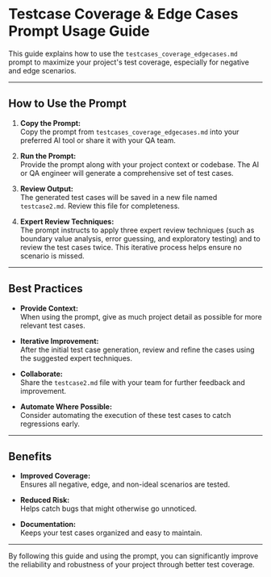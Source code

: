 # Testcase Coverage & Edge Cases Prompt Usage Guide

This guide explains how to use the `testcases_coverage_edgecases.md` prompt to maximize your project's test coverage, especially for negative and edge scenarios.

---

## How to Use the Prompt

1. **Copy the Prompt:**  
   Copy the prompt from `testcases_coverage_edgecases.md` into your preferred AI tool or share it with your QA team.

2. **Run the Prompt:**  
   Provide the prompt along with your project context or codebase. The AI or QA engineer will generate a comprehensive set of test cases.

3. **Review Output:**  
   The generated test cases will be saved in a new file named `testcase2.md`. Review this file for completeness.

4. **Expert Review Techniques:**  
   The prompt instructs to apply three expert review techniques (such as boundary value analysis, error guessing, and exploratory testing) and to review the test cases twice. This iterative process helps ensure no scenario is missed.

---

## Best Practices

- **Provide Context:**  
  When using the prompt, give as much project detail as possible for more relevant test cases.

- **Iterative Improvement:**  
  After the initial test case generation, review and refine the cases using the suggested expert techniques.

- **Collaborate:**  
  Share the `testcase2.md` file with your team for further feedback and improvement.

- **Automate Where Possible:**  
  Consider automating the execution of these test cases to catch regressions early.

---

## Benefits

- **Improved Coverage:**  
  Ensures all negative, edge, and non-ideal scenarios are tested.

- **Reduced Risk:**  
  Helps catch bugs that might otherwise go unnoticed.

- **Documentation:**  
  Keeps your test cases organized and easy to maintain.

---

By following this guide and using the prompt, you can significantly improve the reliability and robustness of your project through better test coverage.
